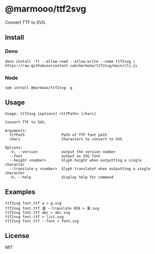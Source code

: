 # @marmooo/ttf2svg

Convert TTF to SVG.

## Install

### Deno

```
deno install -fr --allow-read --allow-write --name ttf2svg \
https://raw.githubusercontent.com/marmooo/ttf2svg/main/cli.js
```

### Node

```
npm install @marmooo/ttf2svg -g
```

## Usage

```
Usage: ttf2svg [options] <ttfPath> [chars]

Convert TTF to SVG.

Arguments:
  ttfPath                 Path of TTF font path
  chars                   Characters to convert to SVG

Options:
  -V, --version           output the version number
  --font                  output as SVG font
  --height <number>       Glyph height when outputting a single character
  --translate-y <number>  Glyph translateY when outputting a single character
  -h, --help              display help for command
```

## Examples

```
ttf2svg font.ttf a > g.svg
ttf2svg font.ttf 漢 --translate 850 > 漢.svg
ttf2svg font.ttf abc > abc.svg
ttf2svg font.ttf > list.svg
ttf2svg font.ttf --font > font.svg
```

## License

MIT
